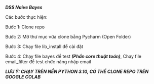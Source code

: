 **_DSS Naive Bayes_** 


Các bước thực hiện:

Bước 1: Clone repo

Bước 2: Mở thư mục vừa clone bằng Pycharm (Open Folder)

Bước 3: Chạy file lib_install để cài đặt

Bước 4: Chạy file bayes để test **_(Phần core thuật toán)_**,
Chạy file email_filter để test chức năng nhập email 

**_LƯU Ý: CHẠY TRÊN NỀN PYTHON 3.10, CÓ THỂ CLONE REPO TRÊN GOOGLE COLAB_**